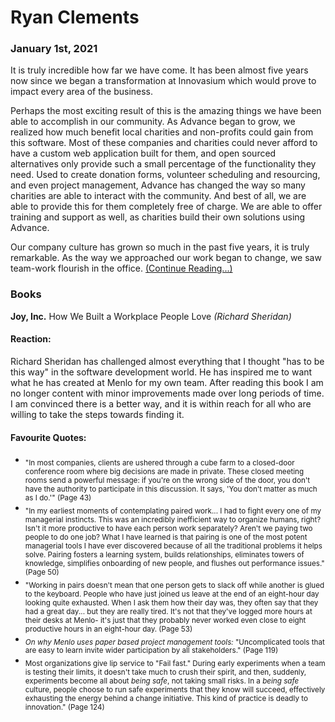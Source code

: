 # Ryan Clements

### January 1st, 2021
It is truly incredible how far we have come. It has been almost five years now since we began a transformation at Innovasium which would prove to impact every area of the business. 

Perhaps the most exciting result of this is the amazing things we have been able to accomplish in our community. As Advance began to grow, we realized how much benefit local charities and non-profits could gain from this software. Most of these companies and charities could never afford to have a custom web application built for them, and open sourced alternatives only provide such a small percentage of the functionality they need. Used to create donation forms, volunteer scheduling and resourcing, and even project management, Advance has changed the way so many charities are able to interact with the community. And best of all, we are able to provide this for them completely free of charge. We are able to offer training and support as well, as charities build their own solutions using Advance.

Our company culture has grown so much in the past five years, it is truly remarkable. As the way we approached our work began to change, we saw team-work flourish in the office. [(Continue Reading...)](2021.md)

### Books

**Joy, Inc.** How We Built a Workplace People Love *(Richard Sheridan)*

#### Reaction:
Richard Sheridan has challenged almost everything that I thought "has to be this way" in the software development world. He has inspired me to want what he has created at Menlo for my own team. After reading this book I am no longer content with minor improvements made over long periods of time. I am convinced there is a better way, and it is within reach for all who are willing to take the steps towards finding it.
#### Favourite Quotes:
- <sub>"In most companies, clients are ushered through a cube farm to a closed-door conference room where big decisions are made in private. These closed meeting rooms send a powerful message: if you're on the wrong side of the door, you don't have the authority to participate in this discussion. It says, 'You don't matter as much as I do.'" (Page 43)</sub>
- <sub>"In my earliest moments of contemplating paired work... I had to fight every one of my managerial instincts. This was an incredibly inefficient way to organize humans, right? Isn't it more productive to have each person work separately? Aren't we paying two people to do one job? What I have learned is that pairing is one of the most potent managerial tools I have ever discovered because of all the traditional problems it helps solve. Pairing fosters a learning system, builds relationships, eliminates towers of knowledge, simplifies onboarding of new people, and flushes out performance issues." (Page 50)</sub>
- <sub>"Working in pairs doesn't mean that one person gets to slack off while another is glued to the keyboard. People who have just joined us leave at the end of an eight-hour day looking quite exhausted. When I ask them how their day was, they often say that they had a great day... but they are really tired. It's not that they've logged more hours at their desks at Menlo- it's just that they probably never worked even close to eight productive hours in an eight-hour day. (Page 53)</sub>
- <sub>*On why Menlo uses paper based project management tools:* "Uncomplicated tools that are easy to learn invite wider participation by all stakeholders." (Page 119)</sub>
- <sub>Most organizations give lip service to "Fail fast." During early experiments when a team is testing their limits, it doesn't take much to crush their spirit, and then, suddenly, experiments become all about *being safe*, not taking small risks. In a *being safe* culture, people choose to run safe experiments that they know will succeed, effectively exhausting the energy behind a change initiative. This kind of practice is deadly to innovation." (Page 124)</sub>
